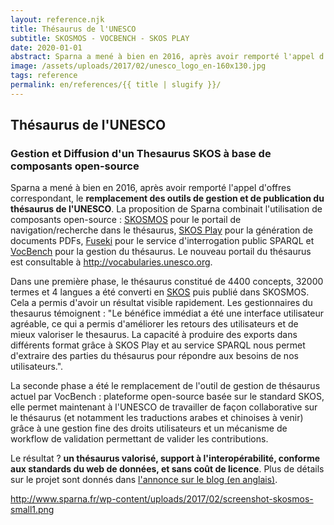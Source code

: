 ```yaml
---
layout: reference.njk
title: Thésaurus de l'UNESCO
subtitle: SKOSMOS - VOCBENCH - SKOS PLAY
date: 2020-01-01
abstract: Sparna a mené à bien en 2016, après avoir remporté l'appel d'offres correspondant, le remplacement des outils de gestion et de publication du thésaurus de l'UNESCO.
image: /assets/uploads/2017/02/unesco_logo_en-160x130.jpg
tags: reference
permalink: en/references/{{ title | slugify }}/
---
```


## Thésaurus de l'UNESCO

### Gestion et Diffusion d'un Thesaurus SKOS à base de composants open-source

Sparna a mené à bien en 2016, après avoir remporté l'appel d'offres correspondant, le **remplacement des outils de gestion et de publication du thésaurus de l'UNESCO**. La proposition de Sparna combinait l'utilisation de composants open-source : [SKOSMOS](http://skosmos.org/) pour le portail de navigation/recherche dans le thésaurus, [SKOS Play](http://labs.sparna.fr/skos-play/) pour la génération de documents PDFs, [Fuseki](https://jena.apache.org/documentation/fuseki2/) pour le service d'interrogation public SPARQL et [VocBench](http://vocbench.uniroma2.it/) pour la gestion du thésaurus. Le nouveau portail du thésaurus est consultable à http://vocabularies.unesco.org.

Dans une première phase, le thésaurus constitué de 4400 concepts, 32000 termes et 4 langues a été converti en [SKOS](http://www.sparna.fr/skos/SKOS-traduction-francais.html) puis publié dans SKOSMOS. Cela a permis d'avoir un résultat visible rapidement. Les gestionnaires du thesaurus témoignent : "Le bénéfice immédiat a été une interface utilisateur agréable, ce qui a permis d'améliorer les retours des utilisateurs et de mieux valoriser le thesaurus. La capacité à produire des exports dans différents format grâce à SKOS Play et au service SPARQL nous permet d'extraire des parties du thésaurus pour répondre aux besoins de nos utilisateurs.".

La seconde phase a été le remplacement de l'outil de gestion de thésaurus actuel par VocBench : plateforme open-source basée sur le standard SKOS, elle permet maintenant à l'UNESCO de travailler de façon collaborative sur le thésaurus (et notamment les traductions arabes et chinoises à venir) grâce à une gestion fine des droits utilisateurs et un mécanisme de workflow de validation permettant de valider les contributions.

Le résultat ? **un thésaurus valorisé, support à l'interopérabilité, conforme aux standards du web de données, et sans coût de licence**. Plus de détails sur le projet sont donnés dans [l'annonce sur le blog (en anglais)](http://blog.sparna.fr/2017/02/06/unesco-thesaurus-published-with-semantic-web-standards-and-open-source-software/).


http://www.sparna.fr/wp-content/uploads/2017/02/screenshot-skosmos-small1.png
